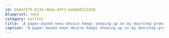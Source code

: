 ```yaml
---
id: b50df575-6233-4bda-84f3-be6bb0123438
blueprint: text
category: twitter
title: 'A paper-based news-device keeps showing up on my doorstep promising news articles from yesteryear in exchange for a fee. What gives?'
caption: 'A paper-based news-device keeps showing up on my doorstep promising news articles from yesteryear in exchange for a fee. What gives?'
---
```

